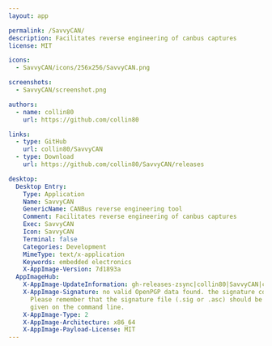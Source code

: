 ```yaml
---
layout: app

permalink: /SavvyCAN/
description: Facilitates reverse engineering of canbus captures
license: MIT

icons:
  - SavvyCAN/icons/256x256/SavvyCAN.png

screenshots:
  - SavvyCAN/screenshot.png

authors:
  - name: collin80
    url: https://github.com/collin80

links:
  - type: GitHub
    url: collin80/SavvyCAN
  - type: Download
    url: https://github.com/collin80/SavvyCAN/releases

desktop:
  Desktop Entry:
    Type: Application
    Name: SavvyCAN
    GenericName: CANBus reverse engineering tool
    Comment: Facilitates reverse engineering of canbus captures
    Exec: SavvyCAN
    Icon: SavvyCAN
    Terminal: false
    Categories: Development
    MimeType: text/x-application
    Keywords: embedded electronics
    X-AppImage-Version: 7d1893a
  AppImageHub:
    X-AppImage-UpdateInformation: gh-releases-zsync|collin80|SavvyCAN|continuous|SavvyCAN*-x86_64.AppImage.zsync
    X-AppImage-Signature: no valid OpenPGP data found. the signature could not be verified.
      Please remember that the signature file (.sig or .asc) should be the first file
      given on the command line.
    X-AppImage-Type: 2
    X-AppImage-Architecture: x86_64
    X-AppImage-Payload-License: MIT
---
```

